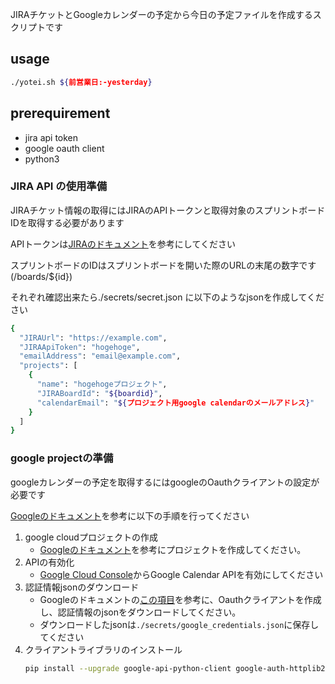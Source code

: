 JIRAチケットとGoogleカレンダーの予定から今日の予定ファイルを作成するスクリプトです

## usage
```bash
./yotei.sh ${前営業日:-yesterday}
```

## prerequirement
- jira api token
- google oauth client
- python3
### JIRA API の使用準備
JIRAチケット情報の取得にはJIRAのAPIトークンと取得対象のスプリントボードIDを取得する必要があります

APIトークンは[JIRAのドキュメント](https://support.atlassian.com/ja/atlassian-account/docs/manage-api-tokens-for-your-atlassian-account/)を参考にしてください

スプリントボードのIDはスプリントボードを開いた際のURLの末尾の数字です(/boards/${id})

それぞれ確認出来たら./secrets/secret.json に以下のようなjsonを作成してください
```bash
{
  "JIRAUrl": "https://example.com",
  "JIRAApiToken": "hogehoge",
  "emailAddress": "email@example.com",
  "projects": [
    {
      "name": "hogehogeプロジェクト",
      "JIRABoardId": "${boardid}",
      "calendarEmail": "${プロジェクト用google calendarのメールアドレス}"
    }
  ]
}
```

### google projectの準備
googleカレンダーの予定を取得するにはgoogleのOauthクライアントの設定が必要です

[Googleのドキュメント](https://developers.google.com/calendar/api/quickstart/python?hl=ja)を参考に以下の手順を行ってください
1. google cloudプロジェクトの作成
    - [Googleのドキュメント](https://developers.google.com/workspace/guides/create-project?hl=ja)を参考にプロジェクトを作成してください。
2. APIの有効化
    - [Google Cloud Console](https://console.cloud.google.com/flows/enableapi?apiid=calendar-json.googleapis.com&hl=ja)からGoogle Calendar APIを有効にしてください
3. 認証情報jsonのダウンロード
    - Googleのドキュメントの[この項目](https://developers.google.com/calendar/api/quickstart/python?hl=ja#authorize_credentials_for_a_desktop_application)を参考に、Oauthクライアントを作成し、認証情報のjsonをダウンロードしてください。
    - ダウンロードしたjsonは`./secrets/google_credentials.json`に保存してください
4. クライアントライブラリのインストール
    ```bash
    pip install --upgrade google-api-python-client google-auth-httplib2 google-auth-oauthlib
    ```
